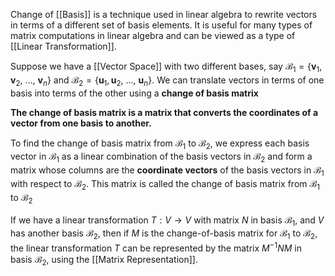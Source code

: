 Change of [[Basis]] is a technique used in linear algebra to rewrite vectors in terms of a different set of basis elements.
It is useful for many types of matrix computations in linear algebra and can be viewed as a type of [[Linear Transformation]].

Suppose we have a [[Vector Space]] with two different bases, say $\mathcal{B}_1 = \{\mathbf{v}_1, \mathbf{v}_2,\ \dots,\ \mathbf{v}_n\}$ and $\mathcal{B}_2 = \{\mathbf{u}_1, \mathbf{u}_2,\ \dots,\ \mathbf{u}_n\}$. 
We can translate vectors in terms of one basis into terms of the other using a **change of basis matrix**

**The change of basis matrix is a matrix that converts the coordinates of a vector from one basis to another.**

To find the change of basis matrix from $\mathcal{B}_1$ to $\mathcal{B}_2$, we express each basis vector in $\mathcal{B}_1$ as a linear combination of the basis vectors in $\mathcal{B}_2$ and form a matrix whose columns are the **coordinate vectors** of the basis vectors in $\mathcal{B}_1$ with respect to $\mathcal{B}_2$.
This matrix is called the change of basis matrix from $\mathcal{B}_1$ to $\mathcal{B}_2$ 

If we have a linear transformation $T: V \to V$ with matrix $N$ in basis $\mathcal{B}_1$, and $V$ has another basis $\mathcal{B}_2$, then if $M$ is the change-of-basis matrix for $\mathcal{B}_1$ to $\mathcal{B}_2$, the linear transformation $T$ can be represented by the matrix $M^{-1}NM$ in basis $\mathcal{B}_2$, using the [[Matrix Representation]].
